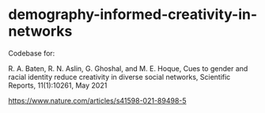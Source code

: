 # demography-informed-creativity-in-networks
Codebase for: 

R. A. Baten, R. N. Aslin, G. Ghoshal, and M. E. Hoque, Cues to gender and racial identity reduce creativity in diverse social networks, Scientific Reports, 11(1):10261, May 2021

https://www.nature.com/articles/s41598-021-89498-5
